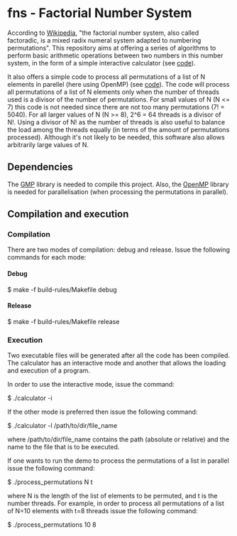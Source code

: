 # fns - Factorial Number System

According to [Wikipedia](https://en.wikipedia.org/wiki/Factorial_number_system), "the factorial number system,
also called factoradic, is a mixed radix numeral system adapted to numbering permutations". This repository aims
at offering a series of algorithms to perform basic arithmetic operations between two numbers in this number system,
in the form of a simple interactive calculator (see [code](https://github.com/lluisalemanypuig/fns/blob/master/src/calculator.cpp)).

It also offers a simple code to process all permutations of a list of N elements in parellel (here using OpenMP)
(see [code](https://github.com/lluisalemanypuig/fns/blob/master/src/permutations.cpp)). The code will process all
permutations of a list of N elements only when the number of threads used is a divisor of the number of permutations.
For small values of N (N <= 7) this code is not needed since there are not too many permutations (7! = 5040). For
all larger values of N (N >= 8), 2^6 = 64 threads is a divisor of N!. Using a divisor of N! as the number of threads
is also useful to balance the load among the threads equally (in terms of the amount of permutations processed).
Although it's not likely to be needed, this software also allows arbitrarily large values of N.

## Dependencies

The [GMP](https://gmplib.org/) library is needed to compile this project. Also, the [OpenMP](http://www.openmp.org/)
library is needed for parallelisation (when processing the permutations in parallel).

## Compilation and execution

### Compilation

There are two modes of compilation: debug and release. Issue the following commands for each mode:

#### Debug

$ make -f build-rules/Makefile debug

#### Release

$ make -f build-rules/Makefile release

### Execution

Two executable files will be generated after all the code has been compiled. The calculator has an interactive mode and
another that allows the loading and execution of a program.

In order to use the interactive mode, issue the command:

$ ./calculator -i

If the other mode is preferred then issue the following command:

$ ./calculator -l /path/to/dir/file_name

where /path/to/dir/file_name contains the path (absolute or relative) and the name to the file that is to be executed.

If one wants to run the demo to process the permutations of a list in parallel issue the following command:

$ ./process_permutations N t

where N is the length of the list of elements to be permuted, and t is the number threads. For example, in order to
process all permutations of a list of N=10 elements with t=8 threads issue the following command:

$ ./process_permutations 10 8
